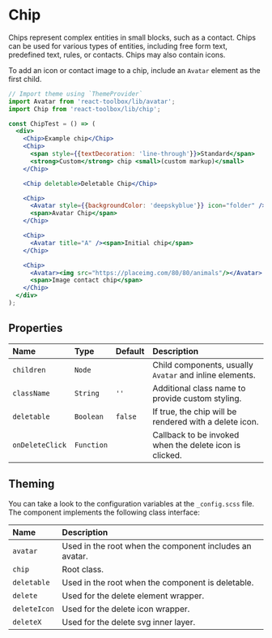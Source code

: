 # Chip

Chips represent complex entities in small blocks, such as a contact. Chips can be used for various types of entities, including free form text, predefined text, rules, or contacts. Chips may also contain icons.

To add an icon or contact image to a chip, include an `Avatar` element as the first child.

<!-- example -->
```jsx
// Import theme using `ThemeProvider`
import Avatar from 'react-toolbox/lib/avatar';
import Chip from 'react-toolbox/lib/chip';

const ChipTest = () => (
  <div>
    <Chip>Example chip</Chip>
    <Chip>
      <span style={{textDecoration: 'line-through'}}>Standard</span>
      <strong>Custom</strong> chip <small>(custom markup)</small>
    </Chip>

    <Chip deletable>Deletable Chip</Chip>

    <Chip>
      <Avatar style={{backgroundColor: 'deepskyblue'}} icon="folder" />
      <span>Avatar Chip</span>
    </Chip>

    <Chip>
      <Avatar title="A" /><span>Initial chip</span>
    </Chip>

    <Chip>
      <Avatar><img src="https://placeimg.com/80/80/animals"/></Avatar>
      <span>Image contact chip</span>
    </Chip>
  </div>
);
```

## Properties

| Name            | Type        | Default         | Description|
|:----------------|:------------|:----------------|:-----------|
| `children`      | `Node`      |                 | Child components, usually `Avatar` and inline elements. |
| `className`     | `String`    | `''`            | Additional class name to provide custom styling.|
| `deletable`     | `Boolean`   | `false`         | If true, the chip will be rendered with a delete icon.|
| `onDeleteClick` | `Function`  |                 | Callback to be invoked when the delete icon is clicked. |

## Theming

You can take a look to the configuration variables at the `_config.scss` file. The component implements the following class interface:

| Name       | Description|
|:-----------|:-----------|
| `avatar`     | Used in the root when the component includes an avatar.|
| `chip` | Root class.|
| `deletable` | Used in the root when the component is deletable.|
| `delete` | Used for the delete element wrapper.|
| `deleteIcon` | Used for the delete icon wrapper.|
| `deleteX` | Used for the delete svg inner layer.|
